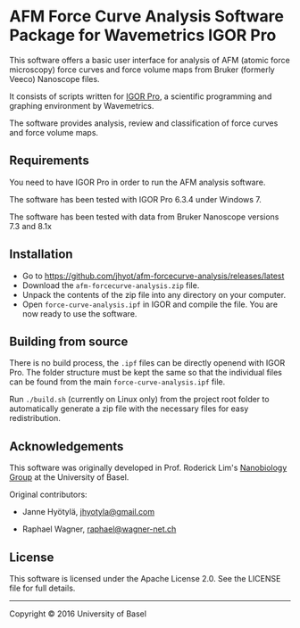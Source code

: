AFM Force Curve Analysis Software Package for Wavemetrics IGOR Pro
==================================================================

This software offers a basic user interface for analysis of AFM (atomic force microscopy)
force curves and force volume maps from Bruker (formerly Veeco) Nanoscope files.

It consists of scripts written for [IGOR Pro][igor], a scientific programming and graphing environment by
Wavemetrics.

  [igor]: https://www.wavemetrics.com/products/igorpro/igorpro.htm


The software provides analysis, review and classification of force curves and force volume maps.



Requirements
------------

You need to have IGOR Pro in order to run the AFM analysis software.

The software has been tested with IGOR Pro 6.3.4 under Windows 7.

The software has been tested with data from Bruker Nanoscope versions 7.3 and 8.1x



Installation
------------

* Go to <https://github.com/jhyot/afm-forcecurve-analysis/releases/latest>
* Download the `afm-forcecurve-analysis.zip` file.
* Unpack the contents of the zip file into any directory on your computer.
* Open `force-curve-analysis.ipf` in IGOR and compile the file. You are now ready to use the software.


Building from source
--------------------

There is no build process, the `.ipf` files can be directly openend with IGOR Pro. The folder structure must be
kept the same so that the individual files can be found from the main `force-curve-analysis.ipf` file.

Run `./build.sh` (currently on Linux only) from the project root folder to automatically generate a zip file with the necessary files for
easy redistribution.



Acknowledgements
----------------
This software was originally developed in Prof. Roderick Lim's [Nanobiology Group][nanobio]
at the University of Basel.

Original contributors:
* Janne Hyötylä, [jhyotyla@gmail.com](mailto:jhyotyla@gmail.com)
* Raphael Wagner, [raphael@wagner-net.ch](mailto:raphael@wagner-net.ch)


  [nanobio]: http://www.biozentrum.unibas.ch/research/groups-platforms/overview/unit/lim/



License
-------
This software is licensed under the Apache License 2.0. See the LICENSE file for full details.


------

Copyright &copy; 2016 University of Basel


